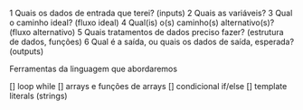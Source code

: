 1  Quais os dados de entrada que terei? (inputs)
2  Quais as variáveis?
3  Qual o caminho ideal? (fluxo ideal)
4  Qual(is) o(s) caminho(s) alternativo(s)? (fluxo alternativo)
5  Quais tratamentos de dados preciso fazer? (estrutura de dados,  funções)
6  Qual é a saída, ou quais os dados de saída, esperada? (outputs)

Ferramentas da linguagem que abordaremos

[] loop while
[] arrays e funções de arrays
[] condicional if/else
[] template literals (strings)